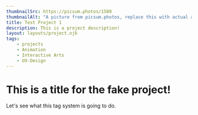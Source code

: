 ```yaml
---
thumbnailSrc: https://picsum.photos/1500
thumbnailAlt: "A picture from picsum.photos, replace this with actual alt text to maintain accessibility"
title: Test Project 1
description: This is a project description!
layout: layouts/project.njk
tags:
    - projects
    - Animation
    - Interactive Arts
    - UX-Design
---
```


# This is a title for the fake project!

Let's see what this tag system is going to do.